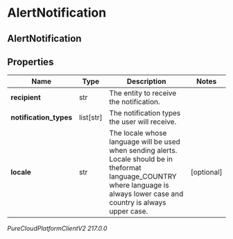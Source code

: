 # AlertNotification

## AlertNotification

## Properties

|Name | Type | Description | Notes|
|------------ | ------------- | ------------- | -------------|
| **recipient** | str | The entity to receive the notification. | |
| **notification_types** | list[str] | The notification types the user will receive. | |
| **locale** | str | The locale whose language will be used when sending alerts.  Locale should be in theformat language_COUNTRY where language is always lower case and country is always upper case. | [optional] |



_PureCloudPlatformClientV2 217.0.0_
